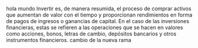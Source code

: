 hola mundo
 Invertir es, de manera resumida, el proceso de comprar activos que aumentan de valor con el
  tiempo y proporcionan rendimientos en forma de pagos de ingresos o ganancias de capital. En el
   caso de las inversiones financieras, estas se refieren a las operaciones que se hacen en 
   valores como acciones, bonos, letras de cambio, depósitos bancarios y otros instrumentos 
   financieros.
   cambio de la nueva rama